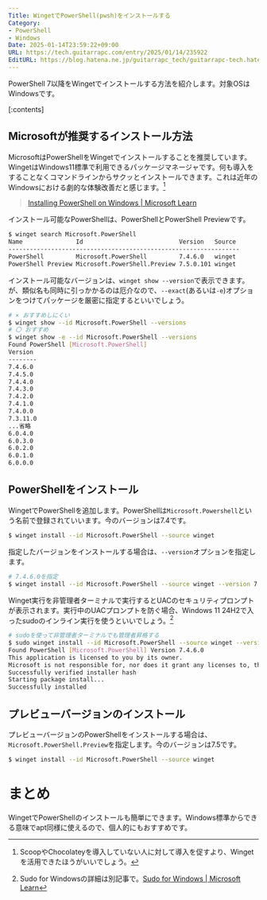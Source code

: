 ```yaml
---
Title: WingetでPowerShell(pwsh)をインストールする
Category:
- PowerShell
- Windows
Date: 2025-01-14T23:59:22+09:00
URL: https://tech.guitarrapc.com/entry/2025/01/14/235922
EditURL: https://blog.hatena.ne.jp/guitarrapc_tech/guitarrapc-tech.hatenablog.com/atom/entry/6802418398320136762
---
```


PowerShell 7以降をWingetでインストールする方法を紹介します。対象OSはWindowsです。

[:contents]

## Microsoftが推奨するインストール方法

MicrosoftはPowerShellをWingetでインストールすることを推奨しています。WingetはWindows11標準で利用できるパッケージマネージャです。何も導入をすることなくコマンドラインからサクッとインストールできます。これは近年のWindowsにおける劇的な体験改善だと感じます。[^1]

> [Installing PowerShell on Windows | Microsoft Learn](https://learn.microsoft.com/en-us/powershell/scripting/install/installing-powershell-on-windows?view=powershell-7.4)

インストール可能なPowerShellは、PowerShellとPowerShell Previewです。

```sh
$ winget search Microsoft.PowerShell
Name               Id                           Version   Source
-----------------------------------------------------------------
PowerShell         Microsoft.PowerShell         7.4.6.0   winget
PowerShell Preview Microsoft.PowerShell.Preview 7.5.0.101 winget
```

インストール可能なバージョンは、`winget show --version`で表示できます。が、類似名も同時に引っかかるのは厄介なので、`--exact`(あるいは`-e`)オプションをつけてパッケージを厳密に指定するといいでしょう。

```sh
# × おすすめしにくい
$ winget show --id Microsoft.PowerShell --versions
# 〇 おすすめ
$ winget show -e --id Microsoft.PowerShell --versions
Found PowerShell [Microsoft.PowerShell]
Version
--------
7.4.6.0
7.4.5.0
7.4.4.0
7.4.3.0
7.4.2.0
7.4.1.0
7.4.0.0
7.3.11.0
...省略
6.0.4.0
6.0.3.0
6.0.2.0
6.0.1.0
6.0.0.0
```

## PowerShellをインストール

WingetでPowerShellを追加します。PowerShellは`Microsoft.Powershell`という名前で登録されていいます。今のバージョンは7.4です。

```sh
$ winget install --id Microsoft.PowerShell --source winget
```

指定したバージョンをインストールする場合は、`--version`オプションを指定します。

```sh
# 7.4.6.0を指定
$ winget install --id Microsoft.PowerShell --source winget --version 7.4.6.0
```

Winget実行を非管理者ターミナルで実行するとUACのセキュリティプロンプトが表示されます。実行中のUACプロンプトを防ぐ場合、Windows 11 24H2で入ったsudoのインライン実行を使うといいでしょう。[^2]

```sh
# sudoを使って非管理者ターミナルでも管理者昇格する
$ sudo winget install --id Microsoft.PowerShell --source winget --version 7.4.6.0
Found PowerShell [Microsoft.PowerShell] Version 7.4.6.0
This application is licensed to you by its owner.
Microsoft is not responsible for, nor does it grant any licenses to, third-party packages.
Successfully verified installer hash
Starting package install...
Successfully installed
```

## プレビューバージョンのインストール

プレビューバージョンのPowerShellをインストールする場合は、`Microsoft.PowerShell.Preview`を指定します。今のバージョンは7.5です。

```sh
$ winget install --id Microsoft.PowerShell --source winget
```

# まとめ

WingetでPowerShellのインストールも簡単にできます。Windows標準からできる意味でapt同様に使えるので、個人的にもおすすめです。

[^1]: ScoopやChocolateyを導入していない人に対して導入を促すより、Wingetを活用できたほうがいいでしょう。
[^2]: Sudo for Windowsの詳細は別記事で。[Sudo for Windows | Microsoft Learn](https://learn.microsoft.com/en-us/windows/sudo/)

